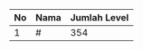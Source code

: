 | No | Nama            | Jumlah Level |
|----|-----------------|--------------|
| 1  | #    |    354        |
